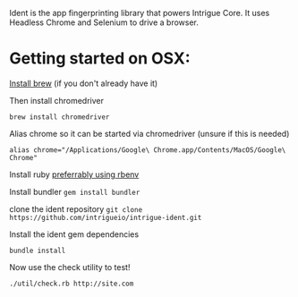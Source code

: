 Ident is the app fingerprinting library that powers Intrigue Core. It uses Headless Chrome and Selenium to drive a browser.

Getting started on OSX:
==================
[Install brew](https://brew.sh/) (if you don't already have it)

Then install chromedriver

```brew install chromedriver```

Alias chrome so it can be started via chromedriver (unsure if this is needed)

```
alias chrome="/Applications/Google\ Chrome.app/Contents/MacOS/Google\ Chrome"
```

Install ruby [preferrably using rbenv](https://github.com/rbenv/rbenv#installation)

Install bundler ```gem install bundler```

clone the ident repository ```git clone https://github.com/intrigueio/intrigue-ident.git```

Install the ident gem dependencies

```bundle install```

Now use the check utility to test!

```./util/check.rb http://site.com```
